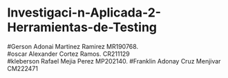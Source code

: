 # Investigaci-n-Aplicada-2-Herramientas-de-Testing
#Gerson Adonai Martinez Ramirez MR190768.      
#oscar Alexander Cortez Ramos.  CR211129     
#kleberson Rafael Mejia Perez MP202140.
#Franklin Adonay Cruz Menjivar CM222471
